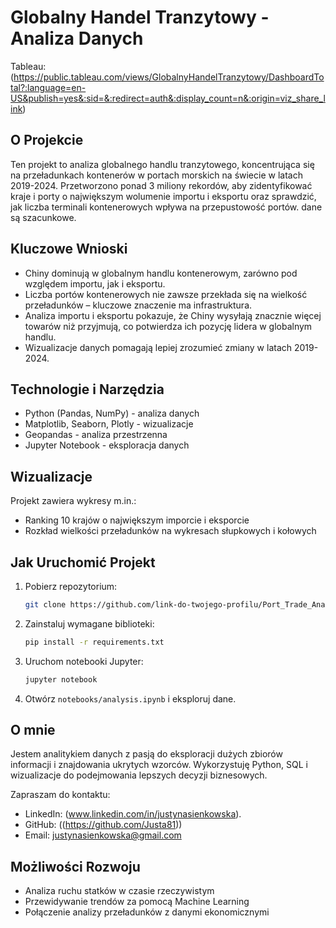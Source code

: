 # Globalny Handel Tranzytowy - Analiza Danych
Tableau:(https://public.tableau.com/views/GlobalnyHandelTranzytowy/DashboardTotal?:language=en-US&publish=yes&:sid=&:redirect=auth&:display_count=n&:origin=viz_share_link)
## O Projekcie
Ten projekt to analiza globalnego handlu tranzytowego, koncentrująca się na przeładunkach kontenerów w portach morskich na świecie w latach 2019-2024. Przetworzono ponad 3 miliony rekordów, aby zidentyfikować kraje i porty o największym wolumenie importu i eksportu oraz sprawdzić, jak liczba terminali kontenerowych wpływa na przepustowość portów. dane są szacunkowe.

## Kluczowe Wnioski

- Chiny dominują w globalnym handlu kontenerowym, zarówno pod względem importu, jak i eksportu.
- Liczba portów kontenerowych nie zawsze przekłada się na wielkość przeładunków – kluczowe znaczenie ma infrastruktura.
- Analiza importu i eksportu pokazuje, że Chiny wysyłają znacznie więcej towarów niż przyjmują, co potwierdza ich pozycję lidera w globalnym handlu.
- Wizualizacje danych pomagają lepiej zrozumieć zmiany w latach 2019-2024.

## Technologie i Narzędzia
- Python (Pandas, NumPy) - analiza danych
- Matplotlib, Seaborn, Plotly - wizualizacje
- Geopandas - analiza przestrzenna
- Jupyter Notebook - eksploracja danych

## Wizualizacje
Projekt zawiera wykresy m.in.:
- Ranking 10 krajów o największym imporcie i eksporcie
- Rozkład wielkości przeładunków na wykresach słupkowych i kołowych


## Jak Uruchomić Projekt

1. Pobierz repozytorium:
   ```bash
   git clone https://github.com/link-do-twojego-profilu/Port_Trade_Analysis.git
   ```
2. Zainstaluj wymagane biblioteki:
   ```bash
   pip install -r requirements.txt
   ```
3. Uruchom notebooki Jupyter:
   ```bash
   jupyter notebook
   ```
4. Otwórz `notebooks/analysis.ipynb` i eksploruj dane.

## O mnie
Jestem analitykiem danych z pasją do eksploracji dużych zbiorów informacji i znajdowania ukrytych wzorców. Wykorzystuję Python, SQL i wizualizacje do podejmowania lepszych decyzji biznesowych.

Zapraszam do kontaktu:

- LinkedIn: (www.linkedin.com/in/justynasienkowska).
- GitHub: ((https://github.com/Justa81))
- Email: justynasienkowska@gmail.com

## Możliwości Rozwoju
- Analiza ruchu statków w czasie rzeczywistym
- Przewidywanie trendów za pomocą Machine Learning
- Połączenie analizy przeładunków z danymi ekonomicznymi

